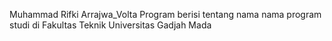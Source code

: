 Muhammad Rifki Arrajwa_Volta 
Program berisi tentang nama nama program studi di Fakultas Teknik Universitas Gadjah Mada
